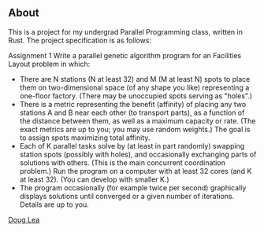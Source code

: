 ## About
This is a project for my undergrad Parallel Programming class, written in Rust. The project specification is as follows:


Assignment 1
Write a parallel genetic algorithm program for an Facilities Layout problem in which:



  - There are N stations (N at least 32) and M (M at least N) spots to place them on two-dimensional space (of any shape you like) representing a one-floor factory. (There may be unoccupied spots serving as "holes".)
  - There is a metric representing the benefit (affinity) of placing any two stations A and B near each other (to transport parts), as a function of the distance between them, as well as a maximum capacity or rate. (The exact metrics are up to you; you may use random weights.) The goal is to assign spots maximizing total affinity.
  - Each of K parallel tasks solve by (at least in part randomly) swapping station spots (possibly with holes), and occasionally exchanging parts of solutions with others. (This is the main concurrent coordination problem.) Run the program on a computer with at least 32 cores (and K at least 32). (You can develop with smaller K.)
  - The program occasionally (for example twice per second) graphically displays solutions until converged or a given number of iterations. Details are up to you. 

[Doug Lea](http://gee.cs.oswego.edu/dl)
